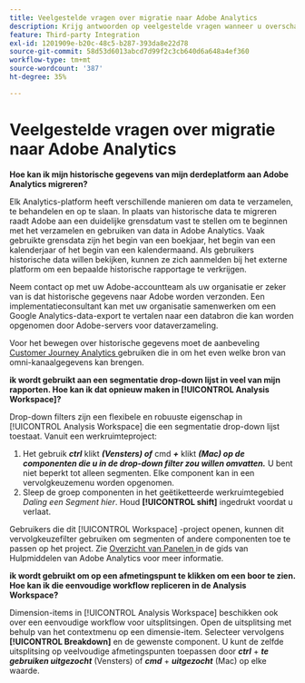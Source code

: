 ```yaml
---
title: Veelgestelde vragen over migratie naar Adobe Analytics
description: Krijg antwoorden op veelgestelde vragen wanneer u overschakelt van een extern platform naar Adobe.
feature: Third-party Integration
exl-id: 1201909e-b20c-48c5-b287-393da8e22d78
source-git-commit: 58d53d6013abcd7d99f2c3cb640d6a648a4ef360
workflow-type: tm+mt
source-wordcount: '387'
ht-degree: 35%

---
```


# Veelgestelde vragen over migratie naar Adobe Analytics

**Hoe kan ik mijn historische gegevens van mijn derdeplatform aan Adobe Analytics migreren?**

Elk Analytics-platform heeft verschillende manieren om data te verzamelen, te behandelen en op te slaan. In plaats van historische data te migreren raadt Adobe aan een duidelijke grensdatum vast te stellen om te beginnen met het verzamelen en gebruiken van data in Adobe Analytics. Vaak gebruikte grensdata zijn het begin van een boekjaar, het begin van een kalenderjaar of het begin van een kalendermaand. Als gebruikers historische data willen bekijken, kunnen ze zich aanmelden bij het externe platform om een bepaalde historische rapportage te verkrijgen.

Neem contact op met uw Adobe-accountteam als uw organisatie er zeker van is dat historische gegevens naar Adobe worden verzonden. Een implementatieconsultant kan met uw organisatie samenwerken om een Google Analytics-data-export te vertalen naar een databron die kan worden opgenomen door Adobe-servers voor dataverzameling.

Voor het bewegen over historische gegevens moet de aanbeveling [ Customer Journey Analytics ](https://experienceleague.adobe.com/en/docs/analytics-platform/using/cja-overview/cja-overview) gebruiken die in om het even welke bron van omni-kanaalgegevens kan brengen.

**ik wordt gebruikt aan een segmentatie drop-down lijst in veel van mijn rapporten. Hoe kan ik dat opnieuw maken in [!UICONTROL Analysis Workspace]?**

Drop-down filters zijn een flexibele en robuuste eigenschap in [!UICONTROL Analysis Workspace] die een segmentatie drop-down lijst toestaat. Vanuit een werkruimteproject:

1. Het gebruik ***ctrl*** klikt ***(Vensters) of*** cmd ***+*** klikt ***(Mac) op de componenten die u in de drop-down filter zou willen omvatten.*** U bent niet beperkt tot alleen segmenten. Elke component kan in een vervolgkeuzemenu worden opgenomen.
2. Sleep de groep componenten in het geëtiketteerde werkruimtegebied *Daling een Segment hier*. Houd **[!UICONTROL shift]** ingedrukt voordat u verlaat.

Gebruikers die dit [!UICONTROL Workspace] -project openen, kunnen dit vervolgkeuzefilter gebruiken om segmenten of andere componenten toe te passen op het project. Zie [ Overzicht van Panelen ](/help/analyze/analysis-workspace/c-panels/panels.md) in de gids van Hulpmiddelen van Adobe Analytics voor meer informatie.

**ik wordt gebruikt om op een afmetingspunt te klikken om een boor te zien. Hoe kan ik die eenvoudige workflow repliceren in de Analysis Workspace?**

Dimension-items in [!UICONTROL Analysis Workspace] beschikken ook over een eenvoudige workflow voor uitsplitsingen. Open de uitsplitsing met behulp van het contextmenu op een dimensie-item. Selecteer vervolgens **[!UICONTROL Breakdown]** en de gewenste component. U kunt de zelfde uitsplitsing op veelvoudige afmetingspunten toepassen door ***ctrl*** + ***te gebruiken uitgezocht*** (Vensters) of ***cmd*** + ***uitgezocht*** (Mac) op elke waarde.

